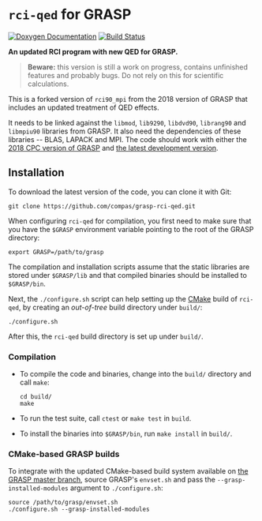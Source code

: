 # `rci-qed` for GRASP

[![Doxygen Documentation][doc-img]][doc-url]
[![Build Status][travis-img]][travis-url]

**An updated RCI program with new QED for GRASP.**

> **Beware:** this version is still a work on progress, contains unfinished features and probably bugs. Do not rely on this for scientific calculations.

This is a forked version of `rci90_mpi` from the 2018 version of GRASP that
includes an updated treatment of QED effects.

It needs to be linked against the `libmod`, `lib9290`, `libdvd90`, `librang90` and
`libmpiu90` libraries from GRASP. It also need the dependencies of these libraries -- BLAS,
LAPACK and MPI. The code should work with either the [2018 CPC version of
GRASP][compas-grasp-2018] and [the latest development version][compas-grasp].

## Installation

To download the latest version of the code, you can clone it with Git:

```
git clone https://github.com/compas/grasp-rci-qed.git
```

When configuring `rci-qed` for compilation, you first need to make sure that you have the `$GRASP` environment variable pointing to the root of the GRASP directory:

```
export GRASP=/path/to/grasp
```

The compilation and installation scripts assume that the static libraries
are stored under `$GRASP/lib` and that compiled binaries should be installed to `$GRASP/bin`.

Next, the `./configure.sh` script can help setting up the [CMake](https://cmake.org/) build of `rci-qed`, by creating an _out-of-tree_ build directory under `build/`:

```
./configure.sh
```

After this, the `rci-qed` build directory is set up under `build/`.

### Compilation

* To compile the code and binaries, change into the `build/` directory and call `make`:

  ```
  cd build/
  make
  ```

* To run the test suite, call `ctest` or `make test` in `build`.

* To install the binaries into `$GRASP/bin`, run `make install` in `build/`.

### CMake-based GRASP builds

To integrate with the updated CMake-based build system available on [the GRASP master
branch][compas-grasp], source GRASP's `envset.sh` and pass the `--grasp-installed-modules`
argument to `./configure.sh`:

```
source /path/to/grasp/envset.sh
./configure.sh --grasp-installed-modules
```

[compas-grasp]: https://github.com/compas/grasp
[compas-grasp-2018]: https://github.com/compas/grasp/releases/tag/2018-12-03
[doc-img]: https://img.shields.io/badge/documentation-master-blue.svg
[doc-url]: http://compas.github.io/grasp-rci-qed/
[travis-img]: https://travis-ci.com/compas/grasp-rci-qed.svg?token=J2TJDmxGV6c9f8C3LXps&branch=master
[travis-url]: https://travis-ci.com/compas/grasp-rci-qed
